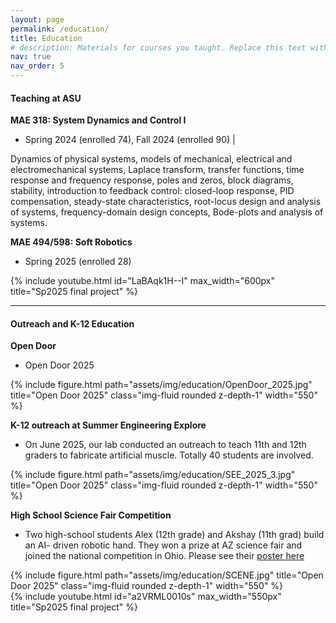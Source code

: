 ```yaml
---
layout: page
permalink: /education/
title: Education
# description: Materials for courses you taught. Replace this text with your description.
nav: true
nav_order: 5
---
```

#### Teaching at ASU

**MAE 318: System Dynamics and Control I**

- Spring 2024 (enrolled 74),  Fall 2024 (enrolled 90) | 

Dynamics of physical systems, models of mechanical, electrical and electromechanical systems, Laplace transform, transfer functions, time response and frequency response, poles and zeros, block diagrams, stability, introduction to feedback control: closed-loop response, PID compensation, steady-state characteristics, root-locus design and analysis of systems, frequency-domain design concepts, Bode-plots and analysis of systems.


**MAE 494/598: Soft Robotics**
- Spring 2025 (enrolled 28)

<div class="row mt-2">
    <div class="col-sm mt-3 mt-md-0">
       {% include youtube.html id="LaBAqk1H--I" max_width="600px" title="Sp2025 final project" %}
    </div>
</div>


----------
#### Outreach and K-12 Education

**Open Door**
 - Open Door 2025
<div class="row mt-2">
    <div class="col-sm mt-3 mt-md-0 text-center">
        {% include figure.html path="assets/img/education/OpenDoor_2025.jpg" title="Open Door 2025" class="img-fluid rounded z-depth-1" width="550" %}
    </div>
</div>


**K-12 outreach at Summer Engineering Explore**

- On June 2025, our lab conducted an outreach to teach 11th and 12th graders to fabricate artificial muscle. Totally 40 students are involved. 

<div class="row mt-2">
    <div class="col-sm mt-3 mt-md-0 text-center">
        {% include figure.html path="assets/img/education/SEE_2025_3.jpg" title="Open Door 2025" class="img-fluid rounded z-depth-1" width="550" %}
    </div>
</div>


**High School Science Fair Competition**


- Two high-school students Alex (12th grade) and Akshay (11th grad) build an AI- driven robotic hand. They won a prize at AZ science fair and joined the national competition in Ohio. Please see their [poster here](/assets/pdf/SCENE2025.pdf)



<div class="row mt-2">
    <div class="col-sm mt-3 mt-md-0 text-center">
        {% include figure.html path="assets/img/education/SCENE.jpg" title="Open Door 2025" class="img-fluid rounded z-depth-1" width="550" %}
    </div>
</div>


<div class="row mt-2">
    <div class="col-sm mt-3 mt-md-0">
       {% include youtube.html id="a2VRML0010s" max_width="550px" title="Sp2025 final project" %}
    </div>
</div>

